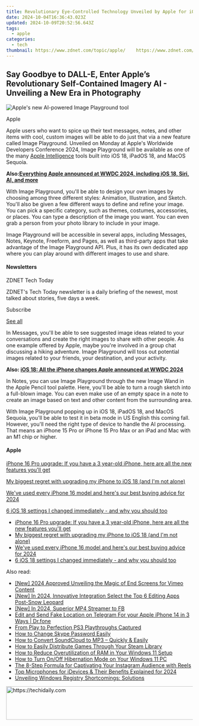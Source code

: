 ```yaml
---
title: Revolutionary Eye-Controlled Technology Unveiled by Apple for iOS Devices - ZDNet
date: 2024-10-04T16:36:43.023Z
updated: 2024-10-09T20:52:56.643Z
tags:
  - apple
categories:
  - tech
thumbnail: https://www.zdnet.com/topic/apple/    https://www.zdnet.com/a/img/resize/fa03a759eca098beb3328e86ccec20b3ca237eec/2024/05/15/94a03b2c-c31d-4d1e-98d3-51a332c62362/eyesglassesgettyimages-1409419022.jpg?width=170&height=96&fit=crop&auto=webp
---
```


## Say Goodbye to DALL-E, Enter Apple’s Revolutionary Self-Contained Imagery AI - Unveiling a New Era in Photography

![Apple's new AI-powered Image Playground tool](https://www.zdnet.com/a/img/resize/068060124c4751388376042e02c9c636f20e3f09/2024/06/10/657f2ae7-6798-4975-88bb-41e858d10cae/apple-wwdc24-apple-intelligence-image-playground-240610.jpg?auto=webp&precrop=1598,898,x2,y195&width=1280)

Apple

Apple users who want to spice up their text messages, notes, and other items with cool, custom images will be able to do just that via a new feature called Image Playground. Unveiled on Monday at Apple's Worldwide Developers Conference 2024, Image Playground will be available as one of the many [Apple Intelligence](https://www.zdnet.com/article/what-is-apple-intelligence-how-the-iphones-on-device-and-cloud-based-ai-will-work/) tools built into iOS 18, iPadOS 18, and MacOS Sequoia.

**Also:[Everything Apple announced at WWDC 2024, including iOS 18, Siri, AI, and more](https://www.zdnet.com/article/live-updates-everything-apple-announced-at-wwdc-2024-including-ios-18-siri-ai-more/)**

With Image Playground, you'll be able to design your own images by choosing among three different styles: Animation, Illustration, and Sketch. You'll also be given a few different ways to define and refine your image. You can pick a specific category, such as themes, costumes, accessories, or places. You can type a description of the image you want. You can even grab a person from your photo library to include in your image.

Image Playground will be accessible in several apps, including Messages, Notes, Keynote, Freeform, and Pages, as well as third-party apps that take advantage of the Image Playground API. Plus, it has its own dedicated app where you can play around with different images to use and share.

#### Newsletters

ZDNET Tech Today

ZDNET's Tech Today newsletter is a daily briefing of the newest, most talked about stories, five days a week.

 Subscribe

[See all](https://www.zdnet.com/newsletters/)

In Messages, you'll be able to see suggested image ideas related to your conversations and create the right images to share with other people. As one example offered by Apple, maybe you're involved in a group chat discussing a hiking adventure. Image Playground will toss out potential images related to your friends, your destination, and your activity.

**Also: [iOS 18: All the iPhone changes Apple announced at WWDC 2024](https://www.zdnet.com/article/ios-18-all-the-iphone-changes-apple-announced-at-wwdc-2024/)**

In Notes, you can use Image Playground through the new Image Wand in the Apple Pencil tool palette. Here, you'll be able to turn a rough sketch into a full-blown image. You can even make use of an empty space in a note to create an image based on text and other content from the surrounding area.

With Image Playground popping up in iOS 18, iPadOS 18, and MacOS Sequoia, you'll be able to test it in beta mode in US English this coming fall. However, you'll need the right type of device to handle the AI processing. That means an iPhone 15 Pro or iPhone 15 Pro Max or an iPad and Mac with an M1 chip or higher.

#### Apple

[iPhone 16 Pro upgrade: If you have a 3 year-old iPhone, here are all the new features you'll get](https://www.zdnet.com/article/iphone-16-pro-and-pro-max-hands-on/ "iPhone 16 Pro upgrade: If you have a 3 year-old iPhone, here are all the new features you'll get")

[My biggest regret with upgrading my iPhone to iOS 18 (and I'm not alone)](https://www.zdnet.com/article/my-biggest-regret-with-upgrading-my-iphone-to-ios-18-and-im-not-alone/ "My biggest regret with upgrading my iPhone to iOS 18 (and I'm not alone)")

[We've used every iPhone 16 model and here's our best buying advice for 2024](https://www.zdnet.com/article/iphone-16-pro-max-buying-advice-2024/ "We've used every iPhone 16 model and here's our best buying advice for 2024")

[6 iOS 18 settings I changed immediately - and why you should too](https://www.zdnet.com/article/6-ios-18-settings-i-changed-immediately-and-why-you-should-too/ "6 iOS 18 settings I changed immediately - and why you should too")

* [iPhone 16 Pro upgrade: If you have a 3 year-old iPhone, here are all the new features you'll get](https://www.zdnet.com/article/iphone-16-pro-and-pro-max-hands-on/ "iPhone 16 Pro upgrade: If you have a 3 year-old iPhone, here are all the new features you'll get")
* [My biggest regret with upgrading my iPhone to iOS 18 (and I'm not alone)](https://www.zdnet.com/article/my-biggest-regret-with-upgrading-my-iphone-to-ios-18-and-im-not-alone/ "My biggest regret with upgrading my iPhone to iOS 18 (and I'm not alone)")
* [We've used every iPhone 16 model and here's our best buying advice for 2024](https://www.zdnet.com/article/iphone-16-pro-max-buying-advice-2024/ "We've used every iPhone 16 model and here's our best buying advice for 2024")
* [6 iOS 18 settings I changed immediately - and why you should too](https://www.zdnet.com/article/6-ios-18-settings-i-changed-immediately-and-why-you-should-too/ "6 iOS 18 settings I changed immediately - and why you should too")

<ins class="adsbygoogle"
     style="display:block"
     data-ad-format="autorelaxed"
     data-ad-client="ca-pub-7571918770474297"
     data-ad-slot="1223367746"></ins>

<ins class="adsbygoogle"
     style="display:block"
     data-ad-client="ca-pub-7571918770474297"
     data-ad-slot="8358498916"
     data-ad-format="auto"
     data-full-width-responsive="true"></ins>

<span class="atpl-alsoreadstyle">Also read:</span>
<div><ul>
<li><a href="https://vimeo-videos.techidaily.com/new-2024-approved-unveiling-the-magic-of-end-screens-for-vimeo-content/"><u>[New] 2024 Approved Unveiling the Magic of End Screens for Vimeo Content</u></a></li>
<li><a href="https://fox-cloud.techidaily.com/new-in-2024-innovative-integration-select-the-top-6-editing-apps-post-snow-leopard/"><u>[New] In 2024, Innovative Integration Select the Top 6 Editing Apps Post-Snow Leopard</u></a></li>
<li><a href="https://facebook-clips.techidaily.com/new-in-2024-superior-mp4-streamer-to-fb/"><u>[New] In 2024, Superior MP4 Streamer to FB</u></a></li>
<li><a href="https://location-social.techidaily.com/edit-and-send-fake-location-on-telegram-for-your-apple-iphone-14-in-3-ways-drfone-by-drfone-virtual-ios/"><u>Edit and Send Fake Location on Telegram For your Apple iPhone 14 in 3 Ways | Dr.fone</u></a></li>
<li><a href="https://remote-screen-capture.techidaily.com/from-play-to-perfection-ps3-playthroughs-captured/"><u>From Play to Perfection PS3 Playthroughs Captured</u></a></li>
<li><a href="https://tech-hub.techidaily.com/how-to-change-skype-password-easily/"><u>How to Change Skype Password Easily</u></a></li>
<li><a href="https://tech-hub.techidaily.com/how-to-convert-soundcloud-to-mp3-quickly-and-easily/"><u>How to Convert SoundCloud to MP3 – Quickly & Easily</u></a></li>
<li><a href="https://tech-hub.techidaily.com/how-to-easily-distribute-games-through-your-steam-library/"><u>How to Easily Distribute Games Through Your Steam Library</u></a></li>
<li><a href="https://tech-hub.techidaily.com/how-to-reduce-overutilization-of-ram-in-your-windows-11-setup/"><u>How to Reduce Overutilization of RAM in Your Windows 11 Setup</u></a></li>
<li><a href="https://tech-hub.techidaily.com/how-to-turn-onoff-hibernation-mode-on-your-windows-11-pc/"><u>How to Turn On/Off Hibernation Mode on Your Windows 11 PC</u></a></li>
<li><a href="https://extra-information.techidaily.com/the-8-step-formula-for-captivating-your-instagram-audience-with-reels/"><u>The 8-Step Formula for Captivating Your Instagram Audience with Reels</u></a></li>
<li><a href="https://screen-video-capture.techidaily.com/top-microphones-for-idevices-and-their-benefits-explained-for-2024/"><u>Top Microphones for iDevices & Their Benefits Explained for 2024</u></a></li>
<li><a href="https://windows11.techidaily.com/unveiling-windows-registry-shortcomings-solutions/"><u>Unveiling Windows Registry Shortcomings: Solutions</u></a></li>
</ul></div>

<!-- affiliate ads begin -->
<a href="https://unicoeye.pxf.io/c/5597632/2134246/18498" target="_top" id="2134246">
  <img src="//a.impactradius-go.com/display-ad/18498-2134246" border="0" alt="https://techidaily.com" width="728" height="90"/>
</a>
<img height="0" width="0" src="https://unicoeye.pxf.io/i/5597632/2134246/18498" style="position:absolute;visibility:hidden;" border="0" />
<!-- affiliate ads end -->

